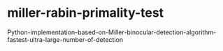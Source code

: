 # miller-rabin-primality-test
Python-implementation-based-on-Miller-binocular-detection-algorithm-fastest-ultra-large-number-of-detection
